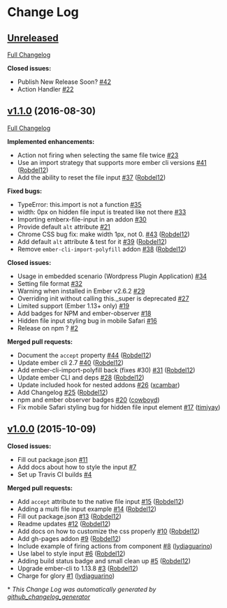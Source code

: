 # Change Log

## [Unreleased](https://github.com/thefrontside/emberx-file-input/tree/HEAD)

[Full Changelog](https://github.com/thefrontside/emberx-file-input/compare/v1.1.0...HEAD)

**Closed issues:**

- Publish New Release Soon? [\#42](https://github.com/thefrontside/emberx-file-input/issues/42)
- Action Handler  [\#22](https://github.com/thefrontside/emberx-file-input/issues/22)

## [v1.1.0](https://github.com/thefrontside/emberx-file-input/tree/v1.1.0) (2016-08-30)
[Full Changelog](https://github.com/thefrontside/emberx-file-input/compare/v1.0.0...v1.1.0)

**Implemented enhancements:**

- Action not firing when selecting the same file twice [\#23](https://github.com/thefrontside/emberx-file-input/issues/23)
- Use an import strategy that supports more ember cli versions [\#41](https://github.com/thefrontside/emberx-file-input/pull/41) ([Robdel12](https://github.com/Robdel12))
- Add the ability to reset the file input [\#37](https://github.com/thefrontside/emberx-file-input/pull/37) ([Robdel12](https://github.com/Robdel12))

**Fixed bugs:**

- TypeError: this.import is not a function [\#35](https://github.com/thefrontside/emberx-file-input/issues/35)
- width: 0px on hidden file input is treated like not there [\#33](https://github.com/thefrontside/emberx-file-input/issues/33)
- Importing emberx-file-input in an addon [\#30](https://github.com/thefrontside/emberx-file-input/issues/30)
- Provide default `alt` attribute [\#21](https://github.com/thefrontside/emberx-file-input/issues/21)
- Chrome CSS bug fix: make width 1px, not 0. [\#43](https://github.com/thefrontside/emberx-file-input/pull/43) ([Robdel12](https://github.com/Robdel12))
- Add default `alt` attribute & test for it [\#39](https://github.com/thefrontside/emberx-file-input/pull/39) ([Robdel12](https://github.com/Robdel12))
- Remove `ember-cli-import-polyfill` addon [\#38](https://github.com/thefrontside/emberx-file-input/pull/38) ([Robdel12](https://github.com/Robdel12))

**Closed issues:**

- Usage in embedded scenario \(Wordpress Plugin Application\) [\#34](https://github.com/thefrontside/emberx-file-input/issues/34)
- Setting file format [\#32](https://github.com/thefrontside/emberx-file-input/issues/32)
- Warning when installed in Ember v2.6.2 [\#29](https://github.com/thefrontside/emberx-file-input/issues/29)
- Overriding init without calling this.\_super is deprecated [\#27](https://github.com/thefrontside/emberx-file-input/issues/27)
- Limited support \(Ember 1.13+ only\) [\#19](https://github.com/thefrontside/emberx-file-input/issues/19)
- Add badges for NPM and ember-observer [\#18](https://github.com/thefrontside/emberx-file-input/issues/18)
- Hidden file input styling bug in mobile Safari [\#16](https://github.com/thefrontside/emberx-file-input/issues/16)
- Release on npm ? [\#2](https://github.com/thefrontside/emberx-file-input/issues/2)

**Merged pull requests:**

- Document the `accept` property [\#44](https://github.com/thefrontside/emberx-file-input/pull/44) ([Robdel12](https://github.com/Robdel12))
- Update ember cli 2.7 [\#40](https://github.com/thefrontside/emberx-file-input/pull/40) ([Robdel12](https://github.com/Robdel12))
- Add ember-cli-import-polyfill back \(fixes \#30\) [\#31](https://github.com/thefrontside/emberx-file-input/pull/31) ([Robdel12](https://github.com/Robdel12))
- Update ember CLI and deps [\#28](https://github.com/thefrontside/emberx-file-input/pull/28) ([Robdel12](https://github.com/Robdel12))
- Update included hook for nested addons [\#26](https://github.com/thefrontside/emberx-file-input/pull/26) ([xcambar](https://github.com/xcambar))
- Add Changelog [\#25](https://github.com/thefrontside/emberx-file-input/pull/25) ([Robdel12](https://github.com/Robdel12))
- npm and ember observer badges [\#20](https://github.com/thefrontside/emberx-file-input/pull/20) ([cowboyd](https://github.com/cowboyd))
- Fix mobile Safari styling bug for hidden file input element [\#17](https://github.com/thefrontside/emberx-file-input/pull/17) ([timiyay](https://github.com/timiyay))

## [v1.0.0](https://github.com/thefrontside/emberx-file-input/tree/v1.0.0) (2015-10-09)
**Closed issues:**

- Fill out package.json [\#11](https://github.com/thefrontside/emberx-file-input/issues/11)
- Add docs about how to style the input [\#7](https://github.com/thefrontside/emberx-file-input/issues/7)
- Set up Travis CI builds [\#4](https://github.com/thefrontside/emberx-file-input/issues/4)

**Merged pull requests:**

- Add `accept` attribute to the native file input [\#15](https://github.com/thefrontside/emberx-file-input/pull/15) ([Robdel12](https://github.com/Robdel12))
- Adding a multi file input example [\#14](https://github.com/thefrontside/emberx-file-input/pull/14) ([Robdel12](https://github.com/Robdel12))
- Fill out package.json [\#13](https://github.com/thefrontside/emberx-file-input/pull/13) ([Robdel12](https://github.com/Robdel12))
- Readme updates [\#12](https://github.com/thefrontside/emberx-file-input/pull/12) ([Robdel12](https://github.com/Robdel12))
- Add docs on how to customize the css properly [\#10](https://github.com/thefrontside/emberx-file-input/pull/10) ([Robdel12](https://github.com/Robdel12))
- Add gh-pages addon [\#9](https://github.com/thefrontside/emberx-file-input/pull/9) ([Robdel12](https://github.com/Robdel12))
- Include example of firing actions from component [\#8](https://github.com/thefrontside/emberx-file-input/pull/8) ([lydiaguarino](https://github.com/lydiaguarino))
- Use label to style input [\#6](https://github.com/thefrontside/emberx-file-input/pull/6) ([Robdel12](https://github.com/Robdel12))
- Adding build status badge and small clean up [\#5](https://github.com/thefrontside/emberx-file-input/pull/5) ([Robdel12](https://github.com/Robdel12))
- Upgrade ember-cli to 1.13.8 [\#3](https://github.com/thefrontside/emberx-file-input/pull/3) ([Robdel12](https://github.com/Robdel12))
- Charge for glory [\#1](https://github.com/thefrontside/emberx-file-input/pull/1) ([lydiaguarino](https://github.com/lydiaguarino))



\* *This Change Log was automatically generated by [github_changelog_generator](https://github.com/skywinder/Github-Changelog-Generator)*